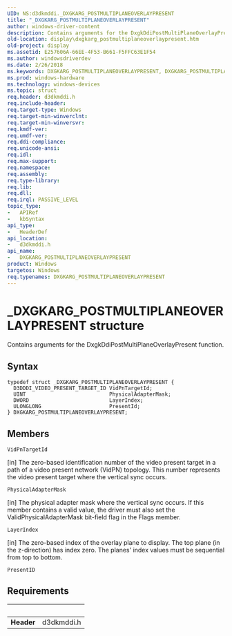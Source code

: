 ```yaml
---
UID: NS:d3dkmddi._DXGKARG_POSTMULTIPLANEOVERLAYPRESENT
title: "_DXGKARG_POSTMULTIPLANEOVERLAYPRESENT"
author: windows-driver-content
description: Contains arguments for the DxgkDdiPostMultiPlaneOverlayPresent function.
old-location: display\dxgkarg_postmultiplaneoverlaypresent.htm
old-project: display
ms.assetid: E257606A-66EE-4F53-B661-F5FFC63E1F54
ms.author: windowsdriverdev
ms.date: 2/26/2018
ms.keywords: DXGKARG_POSTMULTIPLANEOVERLAYPRESENT, DXGKARG_POSTMULTIPLANEOVERLAYPRESENT structure [Display Devices], _DXGKARG_POSTMULTIPLANEOVERLAYPRESENT, d3dkmddi/DXGKARG_POSTMULTIPLANEOVERLAYPRESENT, display.dxgkarg_postmultiplaneoverlaypresent
ms.prod: windows-hardware
ms.technology: windows-devices
ms.topic: struct
req.header: d3dkmddi.h
req.include-header: 
req.target-type: Windows
req.target-min-winverclnt: 
req.target-min-winversvr: 
req.kmdf-ver: 
req.umdf-ver: 
req.ddi-compliance: 
req.unicode-ansi: 
req.idl: 
req.max-support: 
req.namespace: 
req.assembly: 
req.type-library: 
req.lib: 
req.dll: 
req.irql: PASSIVE_LEVEL
topic_type:
-	APIRef
-	kbSyntax
api_type:
-	HeaderDef
api_location:
-	d3dkmddi.h
api_name:
-	DXGKARG_POSTMULTIPLANEOVERLAYPRESENT
product: Windows
targetos: Windows
req.typenames: DXGKARG_POSTMULTIPLANEOVERLAYPRESENT
---
```


# _DXGKARG_POSTMULTIPLANEOVERLAYPRESENT structure
Contains arguments for the DxgkDdiPostMultiPlaneOverlayPresent function.

## Syntax
````
typedef struct _DXGKARG_POSTMULTIPLANEOVERLAYPRESENT {
  D3DDDI_VIDEO_PRESENT_TARGET_ID VidPnTargetId;
  UINT                           PhysicalAdapterMask;
  DWORD                          LayerIndex;
  ULONGLONG                      PresentId;
} DXGKARG_POSTMULTIPLANEOVERLAYPRESENT;
````

## Members


`VidPnTargetId`

[in] The zero-based identification number of the video present target in a path of a video present network (VidPN) topology. This number represents the video present target where the vertical sync occurs.

`PhysicalAdapterMask`

[in] The physical adapter mask where the vertical sync occurs. If this member contains a valid value, the driver must also set the ValidPhysicalAdapterMask bit-field flag in the Flags member.

`LayerIndex`

[in] The zero-based index of the overlay plane to display. The top plane (in the z-direction) has index zero. The planes' index values must be sequential from top to bottom.

`PresentID`




## Requirements
| &nbsp; | &nbsp; |
| ---- |:---- |
| **Header** | d3dkmddi.h |